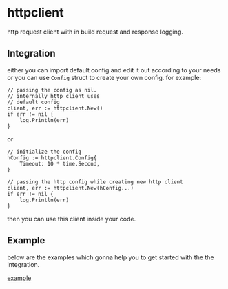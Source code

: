# httpclient

http request client with in build request and response logging.

## Integration

either you can import default config and edit it out according to your needs or you can use `Config` struct to create your own config. for example:

```
// passing the config as nil.
// internally http client uses
// default config
client, err := httpclient.New()
if err != nil {
	log.Println(err)
}
```

or 

```
// initialize the config
hConfig := httpclient.Config{
	Timeout: 10 * time.Second,
}

// passing the http config while creating new http client
client, err := httpclient.New(hConfig...)
if err != nil {
	log.Println(err)
}
```

then you can use this client inside your code.

## Example

below are the examples which gonna help you to get started with the the integration.

[example](example/)